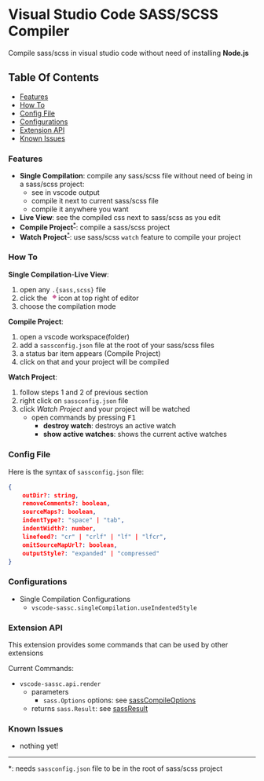# Visual Studio Code SASS/SCSS Compiler

Compile sass/scss in visual studio code without need of installing **Node.js**

## Table Of Contents

-   [Features](#features)
-   [How To](#how-to)
-   [Config File](#config-file)
-   [Configurations](#configurations)
-   [Extension API](#extension-api)
-   [Known Issues](#known-issues)

### Features

-   **Single Compilation**: compile any sass/scss file without need of being in a sass/scss project:
    -   see in vscode output
    -   compile it next to current sass/scss file
    -   compile it anywhere you want
-   **Live View**: see the compiled css next to sass/scss as you edit
-   **Compile Project**<sup>[\*](#reference)</sup>: compile a sass/scss project
-   **Watch Project**<sup>[\*](#reference)</sup>: use sass/scss `watch` feature to compile your project

### How To

**Single Compilation**-**Live View**:

1. open any `.{sass,scss}` file
2. click the <img src="https://github.com/MohammadMD1383/vscode-sassc/blob/master/res/icon/compile-single-file/png/sassc-compile-single-file%40dark.png" alt="Image" width="15" style="vertical-align:middle;"> icon at top right of editor
3. choose the compilation mode

**Compile Project**:

1. open a vscode workspace(folder)
2. add a `sassconfig.json` file at the root of your sass/scss files
3. a status bar item appears (Compile Project)
4. click on that and your project will be compiled

**Watch Project**:

1. follow steps 1 and 2 of previous section
2. right click on `sassconfig.json` file
3. click _Watch Project_ and your project will be watched
    - open commands by pressing <kbd>F1</kbd>
        - **destroy watch**: destroys an active watch
        - **show active watches**: shows the current active watches

### Config File

Here is the syntax of `sassconfig.json` file:

```json
{
	outDir?: string,
	removeComments?: boolean,
	sourceMaps?: boolean,
	indentType?: "space" | "tab",
	indentWidth?: number,
	linefeed?: "cr" | "crlf" | "lf" | "lfcr",
	omitSourceMapUrl?: boolean,
	outputStyle?: "expanded" | "compressed"
}
```

### Configurations

-   Single Compilation Configurations
    -   `vscode-sassc.singleCompilation.useIndentedStyle`

### Extension API

This extension provides some commands that can be used by other extensions

Current Commands:

-   `vscode-sassc.api.render`
    -   parameters
        -   `sass.Options` options: see [sassCompileOptions](https://sass-lang.com/documentation/js-api#options)
    -   returns `sass.Result`: see [sassResult](https://sass-lang.com/documentation/js-api#result-object)

### Known Issues

-   nothing yet!

---

<p id="reference">
*: needs <code>sassconfig.json</code> file to be in the root of sass/scss project
</p>
